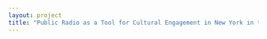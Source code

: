 ```yaml
--- 
layout: project 
title: "Public Radio as a Tool for Cultural Engagement in New York in the 60s and early 70s: Digitizing the Broadcasts of WRVR-FM Public Radio" 
---
```



